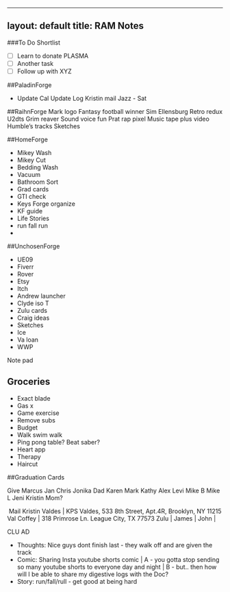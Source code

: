 

---
layout: default
title: RAM Notes
---

###To Do Shortlist

- [ ] Learn to donate PLASMA
- [ ] Another task
- [ ] Follow up with XYZ

##PaladinForge
* Update Cal
Update Log
Kristin mail
Jazz - Sat

##RaihnForge
Mark logo
Fantasy football winner
Sim Ellensburg
Retro redux
U2dts
Grim reaver 
Sound voice fun
Prat rap pixel
Music tape plus video Humble’s tracks
Sketches

##HomeForge
* Mikey Wash
* Mikey Cut
* Bedding Wash
* Vacuum
* Bathroom Sort
* Grad cards
* GTI check
* Keys Forge organize
* KF guide
* Life Stories
* run fall run
* 

##UnchosenForge
* UE09
* Fiverr
* Rover
* Etsy
* Itch
* Andrew launcher
* Clyde iso T
* Zulu cards
* Craig ideas
* Sketches 
* Ice
* Va loan
* WWP 

Note pad


## Groceries
* Exact blade
* Gas x
* Game exercise 
* Remove subs
* Budget
* Walk swim walk
* Ping pong table?  Beat saber?
* Heart app
* Therapy
* Haircut



##Graduation Cards

Give
Marcus Jan
Chris Jonika
Dad Karen
Mark Kathy
Alex Levi
Mike B
Mike L
Jeni
Kristin
Mom?

 Mail Kristin Valdes | KPS Valdes, 533 8th Street, Apt.4R, Brooklyn, NY 11215
Val Coffey | 318 Primrose Ln. League City, TX 77573
Zulu |
James |
John |


CLU AD


* Thoughts: Nice guys dont finish last - they walk off and are given the track
* Comic: Sharing Insta youtube shorts comic | A - you gotta stop sending so many youtube shorts to everyone day and night | B - but.. then how will I be able to share my digestive logs with the Doc?
* Story: run/fall/rull - get good at being hard


